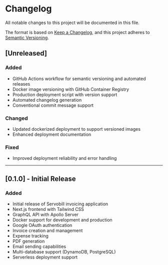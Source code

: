 # Changelog

All notable changes to this project will be documented in this file.

The format is based on [Keep a Changelog](https://keepachangelog.com/en/1.0.0/),
and this project adheres to [Semantic Versioning](https://semver.org/spec/v2.0.0.html).

## [Unreleased]

### Added
- GitHub Actions workflow for semantic versioning and automated releases
- Docker image versioning with GitHub Container Registry
- Production deployment script with version support
- Automated changelog generation
- Conventional commit message support

### Changed
- Updated dockerized deployment to support versioned images
- Enhanced deployment documentation

### Fixed
- Improved deployment reliability and error handling

---

## [0.1.0] - Initial Release

### Added
- Initial release of Servobill invoicing application
- Next.js frontend with Tailwind CSS
- GraphQL API with Apollo Server
- Docker support for development and production
- Google OAuth authentication
- Invoice creation and management
- Expense tracking
- PDF generation
- Email sending capabilities
- Multi-database support (DynamoDB, PostgreSQL)
- Serverless deployment support 